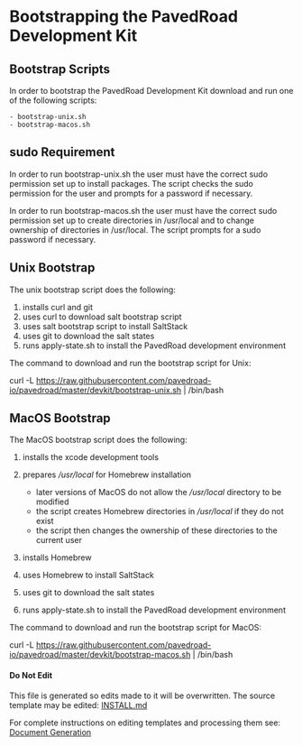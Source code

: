 # Bootstrapping the PavedRoad Development Kit

## Bootstrap Scripts

In order to bootstrap the PavedRoad Development Kit
download and run one of the following scripts:

    - bootstrap-unix.sh
    - bootstrap-macos.sh

## sudo Requirement

In order to run bootstrap-unix.sh the user must have the correct sudo permission
set up to install packages.
The script checks the sudo permission for the user and prompts for a password if necessary.

In order to run bootstrap-macos.sh the user must have the correct sudo permission
set up to create directories in /usr/local and to change ownership of directories in /usr/local.
The script prompts for a sudo password if necessary.

## Unix Bootstrap

The unix bootstrap script does the following:

1) installs curl and git
2) uses curl to download salt bootstrap script
3) uses salt bootstrap script to install SaltStack
4) uses git to download the salt states
5) runs apply-state.sh to install the PavedRoad development environment

The command to download and run the bootstrap script for Unix:

curl -L https://raw.githubusercontent.com/pavedroad-io/pavedroad/master/devkit/bootstrap-unix.sh |
/bin/bash

## MacOS Bootstrap

The MacOS bootstrap script does the following:

1) installs the xcode development tools
2) prepares _/usr/local_ for Homebrew installation

   * later versions of MacOS do not allow the _/usr/local_ directory to be modified
   * the script creates Homebrew directories in _/usr/local_ if they do not exist
   * the script then changes the ownership of these directories to the current user
3) installs Homebrew
4) uses Homebrew to install SaltStack
5) uses git to download the salt states
6) runs apply-state.sh to install the PavedRoad development environment

The command to download and run the bootstrap script for MacOS:

curl -L https://raw.githubusercontent.com/pavedroad-io/pavedroad/master/devkit/bootstrap-macos.sh |
/bin/bash

#### Do Not Edit
This file is generated so edits made to it will be overwritten.
The source template may be edited:
[INSTALL.md](/assets/templates/salt/INSTALL.md)

For complete instructions on editing templates and processing them see:
[Document Generation](/assets/README.md)
